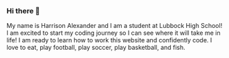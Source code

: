 ### Hi there 👋
My name is Harrison Alexander and I am a student at Lubbock High School!
I am excited to start my coding journey so I can see where it will take me in life!
I am ready to learn how to work this website and confidently code.
I love to eat, play football, play soccer, play basketball, and fish.

<!--
**harrison-alexander/harrison-alexander** is a ✨ _special_ ✨ repository because its `README.md` (this file) appears on your GitHub profile.

Here are some ideas to get you started:

- 🔭 I’m currently working on ...
- 🌱 I’m currently learning ...
- 👯 I’m looking to collaborate on ...
- 🤔 I’m looking for help with ...
- 💬 Ask me about ...
- 📫 How to reach me: ...
- 😄 Pronouns: ...
- ⚡ Fun fact: ...
-->
